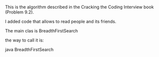 This is the algorithm described in the Cracking the Coding Interview book (Problem 9.2).

I added code that allows to read people and its friends.

The main clas is BreadthFirstSearch

the way to call it is:

java BreadthFirstSearch <filename> <sourcePersonName> <destinationPersonName>
